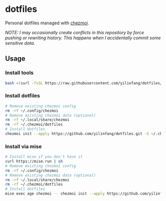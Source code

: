 # dotfiles

Personal dotfiles managed with [chezmoi](https://www.chezmoi.io/).

_NOTE: I may occasionally create conflicts in this repository by force pushing or rewriting history._
_This happens when I accidentally commit some sensitive data._

## Usage

### Install tools

```bash
bash <(curl -fsSL https://raw.githubusercontent.com/yilinfang/dotfiles/refs/heads/main/scripts/install.sh)
```

### Install dotfiles

```bash
# Remove existing chezmoi config
rm -rf ~/.config/chezmoi
# Remove existing chezmoi data (optional)
rm -rf ~/.local/share/chezmoi
rm -rf ~/.chezmoi/dotfiles
# Install dotfiles
chezmoi init --apply https://github.com/yilinfang/dotfiles.git -S ~/.chezmoi/dotfiles
```

### Install via mise

```bash
# Install mise if you don't have it
curl https://mise.run | sh
# Remove existing chezmoi config
rm -rf ~/.config/chezmoi
# Remove existing chezmoi data (optional)
rm -rf ~/.local/share/chezmoi
rm -rf ~/.chezmoi/dotfiles
# Install dotfiles
mise exec age chezmoi -- chezmoi init --apply https://github.com/yilinfang/dotfiles.git -S ~/.chezmoi/dotfiles
```
